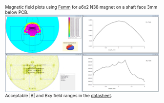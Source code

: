 Magnetic field plots using [Femm](https://www.femm.info/) for ⌀6x2 N38 magnet on a shaft face 3mm below PCB.
![image](MotorMagnetPlanar.png)
Acceptable |B| and Bxy field ranges in the [datasheet](../../Datasheets/TLE5012B%20-%20dataheet.pdf).